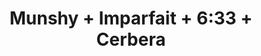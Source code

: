 ---
layout: post
category: concert
title: Munshy + Imparfait + 6:33 + Cerbera
artists: 
- Munshy
- Imparfait
- "6:33"
- Cerbera
place: 
- File7
country: France
city: Magny-le-Hongre
---